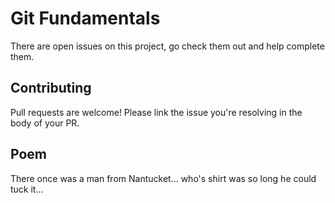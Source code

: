 # Git Fundamentals
There are open issues on this project, go check them out and help complete them.

## Contributing
Pull requests are welcome!  Please link the issue you're resolving in the body of your PR.  

## Poem
There once was a man from Nantucket... who's shirt was so long he could tuck it...

